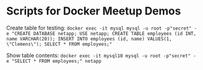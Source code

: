 # Scripts for Docker Meetup Demos


Create table for testing:
`docker exec -it mysql mysql -u root -p"secret" -e "CREATE DATABASE netapp; USE netapp; CREATE TABLE employees (id INT, name VARCHAR(20)); INSERT INTO employees (id, name) VALUES(1, \"Clemens\"); SELECT * FROM employees;"`

Show table contents:
`docker exec -it mysql10 mysql -u root -p"secret" -e "SELECT * FROM employees;" netapp`
